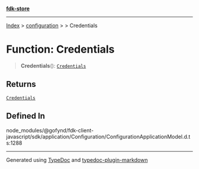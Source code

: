 [**fdk-store**](../../../README.md)
***

[Index](../../../API.md) > [configuration](../../README.md) > [<internal>](../README.md) > Credentials

# Function: Credentials

> **Credentials**(): [`Credentials`](../type-aliases/type-alias.Credentials.md)

## Returns

[`Credentials`](../type-aliases/type-alias.Credentials.md)

## Defined In

node\_modules/@gofynd/fdk-client-javascript/sdk/application/Configuration/ConfigurationApplicationModel.d.ts:1288

***
Generated using [TypeDoc](https://typedoc.org/) and [typedoc-plugin-markdown](https://www.npmjs.com/package/typedoc-plugin-markdown)
